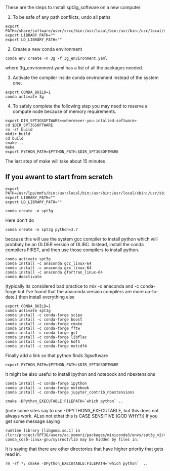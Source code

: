 These are the steps to install spt3g_software on a new computer

1. To be safe of any path conflicts, undo all paths
```
export PATH=/share/software/user/srcc/bin:/usr/local/bin:/usr/bin:/usr/local/sbin:/usr/sbin:/home/users/$USER/bin
export LIBRARY_PATH=""
export LD_LIBRARY_PATH=""
```

2. Create a new conda environment
```
conda env create -n 3g -f 3g_environment.yaml
```
where 3g_environment.yaml has a list of all the packages needed.

3. Activate the compiler inside conda environment instead of the system one.
```
export CONDA_BUILD=1
conda activate 3g
```

4. To safely complete the following step you may need to reserve a compute node because of memory requirements.
```
export DIR_SPT3GSOFTWARE=<whereever-you-intalled-software>
cd $DIR_SPT3GSOFTWARE
rm -rf build
mkdir build
cd build
cmake ..
make
export PYTHON_PATH=$PYTHON_PATH:$DIR_SPT3GSOFTWARE
```
The last step of make will take about 15 minutes




If you awant to start from scratch
-----------------------------------------------------

```
export PATH=/usr/lpp/mmfs/bin:/usr/local/bin:/usr/bin:/usr/local/sbin:/usr/sbin:/home/ac.yomori/.local/bin:/home/ac.yomori/bin
export LIBRARY_PATH=""
export LD_LIBRARY_PATH=""
```

```
conda create -n spt3g
```
Here don't do 
```
conda create -n spt3g python=3.7
```
because this will use the system gcc compiler to install python which will probbaly be an OLDER version of GLIBC. 
Instead, install the conda compilers FIRST, and then use those compilers to install python.
```
conda activate spt3g
conda install -c anaconda gcc_linux-64
conda install -c anaconda gxx_linux-64
conda install -c anaconda gfortran_linux-64
conda deactivate
```
(typically its considered bad practice to mix -c anaconda and -c conda-forge but I've found that the anaconda version compilers are more up-to-date.)
then install everything else
```
export CONDA_BUILD=1
conda activate spt3g
conda install -c conda-forge scipy
conda install -c conda-forge boost
conda install -c conda-forge cmake
conda install -c conda-forge fftw
conda install -c conda-forge gsl
conda install -c conda-forge libflac
conda install -c conda-forge hdf5
conda install -c conda-forge netcdf4
```

Finally add a link so that python finds 3gsoftware
```
export PYTHON_PATH=$PYTHON_PATH:$DIR_SPT3GSOFTWARE
```

It might be also useful to install ipython and notebook and nbextensions
```
conda install -c conda-forge ipython
conda install -c conda-forge notebook
conda install -c conda-forge jupyter_contrib_nbextensions
```
```
cmake -DPython_EXECUTABLE:FILEPATH=`which python` ..
```
(note some sites say to use -DPYTHON3_EXECUTABLE, but this does not always work. ALso not ethat this is CASE SENSITIVE (GOD WHY?))
If you get some message saying 

```
runtime library [libgomp.so.1] in /lcrc/project/SPT3G/users/ac.yomori/packages/miniconda3/envs/spt3g_v2/x86_64-conda_cos6-linux-gnu/sysroot/lib may be hidden by files in:
```
It is saying that there are other directories that have higher priority that gets read in.

```
rm -rf *; cmake -DPython_EXECUTABLE:FILEPATH=`which python`  ..
```
